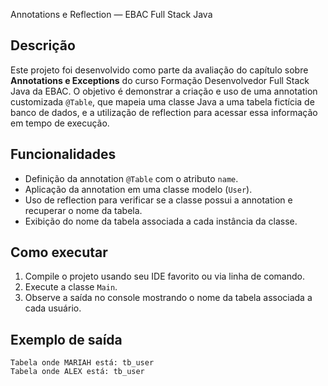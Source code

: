 Annotations e Reflection — EBAC Full Stack Java

## Descrição

Este projeto foi desenvolvido como parte da avaliação do capítulo sobre **Annotations e Exceptions** do curso Formação Desenvolvedor Full Stack Java da EBAC. O objetivo é demonstrar a criação e uso de uma annotation customizada `@Table`, que mapeia uma classe Java a uma tabela fictícia de banco de dados, e a utilização de reflection para acessar essa informação em tempo de execução.

## Funcionalidades

- Definição da annotation `@Table` com o atributo `name`.
- Aplicação da annotation em uma classe modelo (`User`).
- Uso de reflection para verificar se a classe possui a annotation e recuperar o nome da tabela.
- Exibição do nome da tabela associada a cada instância da classe.

## Como executar

1. Compile o projeto usando seu IDE favorito ou via linha de comando.
2. Execute a classe `Main`.
3. Observe a saída no console mostrando o nome da tabela associada a cada usuário.

## Exemplo de saída
```
Tabela onde MARIAH está: tb_user
Tabela onde ALEX está: tb_user
```
